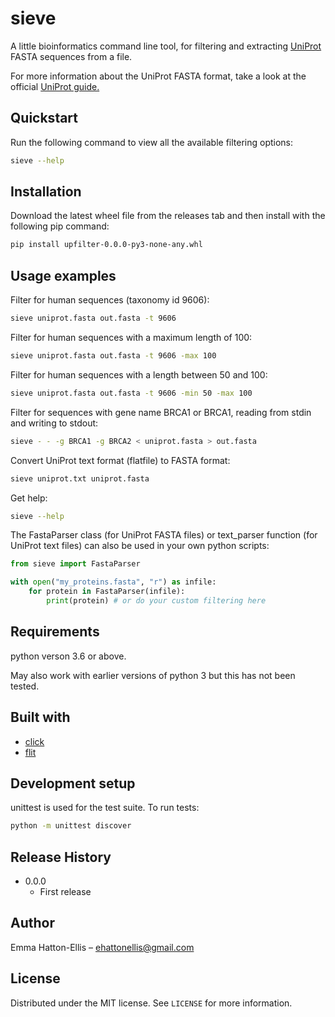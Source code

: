 # sieve

A little bioinformatics command line tool, for filtering and extracting [UniProt](https://www.uniprot.org) FASTA sequences from a file.

For more information about the UniProt FASTA format, take a look at the official [UniProt guide.](https://www.uniprot.org/help/fasta-headers)

## Quickstart

Run the following command to view all the available filtering options:
```bash
sieve --help
```

## Installation

Download the latest wheel file from the releases tab and then install with the following pip command:

```bash
pip install upfilter-0.0.0-py3-none-any.whl 
```

## Usage examples
Filter for human sequences (taxonomy id 9606):

```bash
sieve uniprot.fasta out.fasta -t 9606
```

Filter for human sequences with a maximum length of 100:

```bash
sieve uniprot.fasta out.fasta -t 9606 -max 100
```

Filter for human sequences with a length between 50 and 100:

```bash
sieve uniprot.fasta out.fasta -t 9606 -min 50 -max 100
```

Filter for sequences with gene name BRCA1 or BRCA1, reading from stdin and writing to stdout:
```bash
sieve - - -g BRCA1 -g BRCA2 < uniprot.fasta > out.fasta
```

Convert UniProt text format (flatfile) to FASTA format:
```bash
sieve uniprot.txt uniprot.fasta
```

Get help:
```bash
sieve --help
```

The FastaParser class (for UniProt FASTA files) or text_parser function (for UniProt text files) can also be used in your own python scripts:

```python
from sieve import FastaParser

with open("my_proteins.fasta", "r") as infile:
    for protein in FastaParser(infile):
        print(protein) # or do your custom filtering here

```

## Requirements
python verson 3.6 or above.

May also work with earlier versions of python 3 but this has not been tested.

## Built with
- [click](https://click.palletsprojects.com/en/7.x/)
- [flit](https://github.com/takluyver/flit)

## Development setup

unittest is used for the test suite. To run tests:

```sh
python -m unittest discover 
```

## Release History

* 0.0.0
    * First release

## Author

Emma Hatton-Ellis – ehattonellis@gmail.com

## License

Distributed under the MIT license. See ``LICENSE`` for more information.
